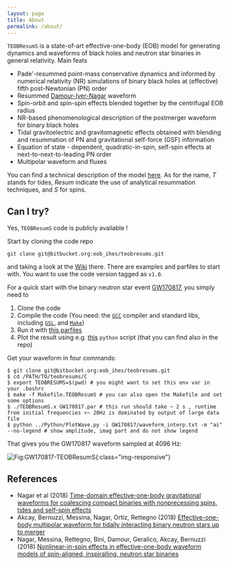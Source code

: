 ```yaml
---
layout: page
title: About
permalink: /about/
---
```


`TEOBResumS` is a state-of-art effective-one-body (EOB) model for
generating dynamics and waveforms of black holes and neutron star
binaries in general relativity. Main feats

 * Pade'-resummed point-mass conservative dynamics and informed by numerical relativity (NR) simulations of binary black holes at (effective) fifth post-Newtonian (PN) order
 * Resummed [Damour-Iyer-Nagar](http://inspirehep.net/record/802497) waveform 
 * Spin-orbit and spin-spin effects blended together by the centrifugal EOB radius
 * NR-based phenomenological description of the postmerger waveform for binary black holes
 * Tidal gravitoelectric and gravitomagnetic effects obtained with blending and resummation of PN and gravitational self-force (GSF) information
 * Equation of state - dependent, quadratic-in-spin, self-spin effects at next-to-next-to-leading PN order
 * Multipolar waveform and fluxes 
 
You can find a technical description of the model [here](https://inspirehep.net/record/1676430). As for the name, *T* stands for tides, *Resum* indicate the use of analytical resummation techniques, and *S* for spins. 

## Can I try?

Yes, `TEOBResumS` code is publicly available !

Start by cloning the code repo

```
git clone git@bitbucket.org:eob_ihes/teobresums.git
```

and taking a look at the [Wiki](https://bitbucket.org/eob_ihes/teobresums/wiki/Home) there. There are examples and parfiles to start with. You want to use the code version tagged as `v1.0`.

For a quick start with the binary neutron star event [GW170817](https://www.gw-openscience.org/events/GW170817/), you simply need to 

 1. Clone the code
 2. Compile the code (You need: the [`GCC`](https://gcc.gnu.org/) compiler and standard libs, including [`GSL`](https://www.gnu.org/software/gsl/doc/html/index.html), and [`Make`](https://www.gnu.org/software/make/))
 3. Run it with [this parfiles]({{site.baseurl}}/assets/events/GW170817/GW170817.par)
 4. Plot the result using e.g. [this]({{site.baseurl}}/assets/python/PlotWave.py) `python` script (that you can find also in the repo)

Get your waveform in four commands:

```
$ git clone git@bitbucket.org:eob_ihes/teobresums.git
$ cd /PATH/TO/teobresums/C
$ export TEOBRESUMS=$(pwd) # you might want to set this env var in your .bashrc
$ make -f Makefile.TEOBResumS # you can also open the Makefile and set some options
$ ./TEOBResumS.x GW170817.par # this run should take ~ 2 s , runtime from initial frequencies <~ 20Hz is dominated by output of large data file
$ python ../Python/PlotWave.py -i GW170817/waveform_interp.txt -m "ai" --no-legend # show amplitude, imag part and do not show legend
```

That gives you the GW170817 waveform sampled at 4096 Hz:

![Fig:GW170817-TEOBResumS]({{site.baseurl}}/assets/events/GW170817/GW170817_waveform_interp.png){:class="img-responsive"}

## References

 * Nagar et al (2018) [Time-domain effective-one-body gravitational waveforms for coalescing compact binaries with nonprecessing spins, tides and self-spin effects](https://inspirehep.net/record/1676430)
 * Akcay, Bernuzzi, Messina, Nagar, Ortiz, Rettegno (2018) [Effective-one-body multipolar waveform for tidally interacting binary neutron stars up to merger](http://inspirehep.net/record/1707624)
 * Nagar, Messina, Rettegno, Bini, Damour, Geralico, Akcay, Bernuzzi (2018) [Nonlinear-in-spin effects in effective-one-body waveform models of spin-aligned, inspiralling, neutron star binaries](https://inspirehep.net/record/1710050) 

